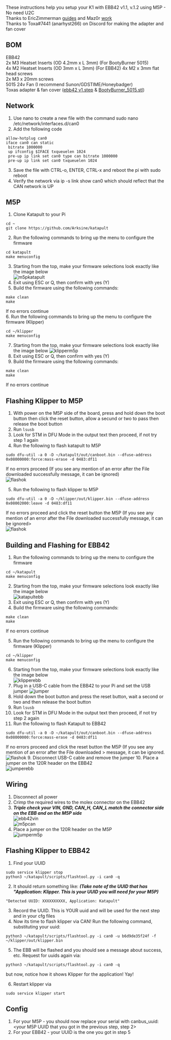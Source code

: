 These instructions help you setup your K1 with EBB42 v1.1, v.1.2 using M5P - No need U2C  
Thanks to EricZimmerman [guides](https://github.com/EricZimmerman/VoronTools/tree/main) and Maz0r [work](https://github.com/maz0r/klipper_canbus)  
Thanks to Toxa#7441 (anarhyst266) on Discord for making the adapter and fan cover


## BOM
EBB42    
2x M3 Heatset Inserts (OD 4.2mm x L 3mm) (For BootyBurner 5015)  
4x M2 Heatset Inserts (OD 3mm x L 3mm) (For EBB42)
4x M2 x 3mm flat head screws  
2x M3 x 20mm screws  
5015 24v Fan (I recommend Sunon/GDSTIME/Honeybadger)    
Toxas adapter & fan cover ([ebb42 v1.step](https://github.com/sashi/k1ebb42/blob/main/step/ebb42%20v1.step) & [BootyBurner_5015.stl](https://github.com/sashi/k1ebb42/blob/main/step/BootyBurner_5015.stl))  

## Network 
1. Use nano to create a new file with the command sudo nano /etc/network/interfaces.d/can0  
2. Add the following code  
```
allow-hotplug can0
iface can0 can static
 bitrate 1000000
 up ifconfig $IFACE txqueuelen 1024
 pre-up ip link set can0 type can bitrate 1000000
 pre-up ip link set can0 txqueuelen 1024
```
3. Save the file with CTRL-o, ENTER, CTRL-x and reboot the pi with sudo reboot  
4. Verify the network via ip -s link show can0 which should reflect that the CAN network is UP


## M5P
1. Clone Katapult to your Pi  

```
cd ~  
git clone https://github.com/Arksine/katapult
```  
2. Run the following commands to bring up the menu to configure the firmware  
```
cd katapult
make menuconfig
```  
3. Starting from the top, make your firmware selections look exactly like the image below  
![m5pkatapult](img/m5pkatapult.png)  
4. Exit using ESC or Q, then confirm with yes (Y)  
5. Build the firmware using the following commands:  
```
make clean
make
```
If no errors continue  
6. Run the following commands to bring up the menu to configure the firmware (Klipper)
```
cd ~/klipper
make menuconfig
```
7. Starting from the top, make your firmware selections look exactly like the image below
![klipperm5p](img/klipperm5p.png)  
8. Exit using ESC or Q, then confirm with yes (Y)  
9. Build the firmware using the following commands:
```
make clean
make
```
If no errors continue  

## Flashing Klipper to M5P
1. With power on the M5P side of the board, press and hold down the boot button then click the reset button, allow a secund or two to pass then release the boot button  
2. Run ``lsusb``  
3. Look for STM in DFU Mode in the output text then proceed, if not try step 1 again  
4. Run the following to flash katapult to M5P  
```
sudo dfu-util -a 0 -D ~/katapult/out/canboot.bin --dfuse-address 0x08000000:force:mass-erase -d 0483:df11
```
If no errors proceed  (If you see any mention of an error after the File downloaded successfully message, it can be ignored)  
![flashok](img/flashok.png)

5. Run the following to flash klipper to M5P
```
sudo dfu-util -a 0 -D ~/klipper/out/klipper.bin --dfuse-address 0x08002000:leave -d 0483:df11
```
If no errors proceed and click the reset button  the M5P (If you see any mention of an error after the File downloaded successfully message, it can be ignored>  
![flashok](img/flashok.png)

## Building and Flashing for EBB42

1. Run the following commands to bring up the menu to configure the firmware  
```
cd ~/katapult
make menuconfig
``` 

2. Starting from the top, make your firmware selections look exactly like the image below  
![katapultebb](img/katapultebb.png)  
3. Exit using ESC or Q, then confirm with yes (Y)  
4. Build the firmware using the following commands:  
```
make clean
make
```
If no errors continue  

5. Run the following commands to bring up the menu to configure the firmware  (Klipper)
```
cd ~/klipper
make menuconfig
``` 
6. Starting from the top, make your firmware selections look exactly like the image below  
![klipperebb](img/klipperebb.png)  
4. Plug in a USB-C cable from the EBB42 to your Pi and set the USB jumper
![jumper](img/jumper.jpg)  
5. Hold down the boot button and press the reset button, wait a second or two and then release the boot button  
6. Run ``lsusb``  
7. Look for STM in DFU Mode in the output text then proceed, if not try step 2 again  
8. Run the following to flash Katapult to EBB42
```
sudo dfu-util -a 0 -D ~/katapult/out/canboot.bin --dfuse-address 0x08000000:force:mass-erase -d 0483:df11
```
If no errors proceed and click the reset button  the M5P (If you see any mention of an error after the File downloaded >  message, it can be ignored.  
![flashok](img/flashok.png)
9. Disconnect USB-C cable and remove the jumper
10. Place a jumper on the 120R header on the EBB42  
![jumperebb](img/jumperebb.png)


## Wiring
1. Disconnect all power  
2. Crimp the required wires to the molex connector on the EBB42  
3. ***Triple check your VIN, GND, CAN_H, CAN_L match the connector side on the EBB and on the M5P side***  
![ebb42vin](img/ebb42vin.png)  
![m5pcan](img/m5pcan.png)  
4. Place a jumper on the 120R header on the M5P  
![jumperm5p](img/jumperm5p.png)  


## Flashing Klipper to EBB42
1. Find your UUID  
```
sudo service klipper stop
python3 ~/katapult/scripts/flashtool.py -i can0 -q
```
2. It should return something like: ***(Take note of the UUID that has "Application: Klipper. This is your UUID you will need for your M5P)***
```
"Detected UUID: XXXXXXXXXX, Application: Katapult"
```
3. Record the UUID. This is YOUR uuid and will be used for the next step and in your cfg files  
4. Now its time to flash klipper via CAN! Run the following command, substituting your uuid: 
```
python3 ~/katapult/scripts/flashtool.py -i can0 -u b6d9de35f24f -f ~/klipper/out/klipper.bin
```
5. The EBB will be flashed and you should see a message about success, etc. Request for uuids again via:  
```
python3 ~/katapult/scripts/flashtool.py -i can0 -q
```
but now, notice how it shows Klipper for the application! Yay!  

6. Restart klipper via  
```
sudo service klipper start
```

## Config
1. For your M5P - you should now replace your serial with canbus_uuid: <your M5P UUID that you got in the previous step, step 2>  
2. For your EBB42 - your UUID is the one you got in step 5  


